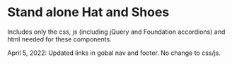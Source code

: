 # Stand alone Hat and Shoes

Includes only the css, js (including jQuery and Foundation accordions) and html needed for these components.


April 5, 2022: Updated links in gobal nav and footer. No change to css/js.
